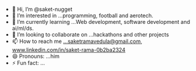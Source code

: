 - 👋 Hi, I’m @saket-nugget
- 👀 I’m interested in ...programming, football and aerotech.
- 🌱 I’m currently learning ...Web development, software development and ai/ml/ds.
- 💞️ I’m looking to collaborate on ...hackathons and other projects
- 📫 How to reach me ...saketramavedula@gmail.com, www.linkedin.com/in/saket-rama-0b2ba2324
- 😄 Pronouns: ...him
- ⚡ Fun fact: ...

<!---
saket-nugget/saket-nugget is a ✨ special ✨ repository because its `README.md` (this file) appears on your GitHub profile.
You can click the Preview link to take a look at your changes.
--->
